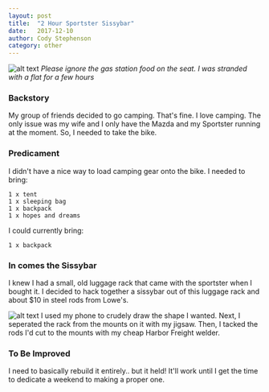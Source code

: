 ```yaml
---
layout: post
title:  "2 Hour Sportster Sissybar"
date:   2017-12-10
author: Cody Stephenson
category: other
---
```

![alt text]({{site.baseurl}}/img/blog_images/sissybar.png "worst sissybar ever")
*Please ignore the gas station food on the seat. I was stranded with a flat for a few hours*

### Backstory
My group of friends decided to go camping. That's fine. I love camping. The only issue was my wife and I only have the Mazda and my Sportster running at the moment. So, I needed to take the bike.

### Predicament
I didn't have a nice way to load camping gear onto the bike. I needed to bring:

```
1 x tent
1 x sleeping bag
1 x backpack
1 x hopes and dreams
```

I could currently bring:

```
1 x backpack
```

### In comes the Sissybar
I knew I had a small, old luggage rack that came with the sportster when I bought it. I decided to hack together a sissybar out of this luggage rack and about $10 in steel rods from Lowe's.


![alt text]({{site.baseurl}}/img/blog_images/drawn_sissybar.png "caveman drawing")
I used my phone to crudely draw the shape I wanted. Next, I seperated the rack from the mounts on it with my jigsaw. Then, I tacked the rods I'd cut to the mounts with my cheap Harbor Freight welder.

### To Be Improved
I need to basically rebuild it entirely.. but it held! It'll work until I get the time to dedicate a weekend to making a proper one.
